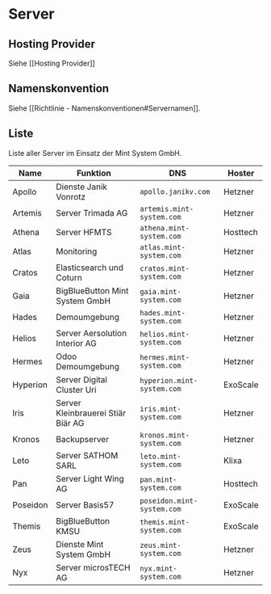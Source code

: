 # Server

## Hosting Provider

Siehe [[Hosting Provider]]

## Namenskonvention

Siehe [[Richtlinie - Namenskonventionen#Servernamen]].

## Liste

Liste aller Server im Einsatz der Mint System GmbH.

| Name     | Funktion                           | DNS                        | Hoster   |
| -------- | ---------------------------------- | -------------------------- | -------- |
| Apollo   | Dienste Janik Vonrotz              | `apollo.janikv.com`        | Hetzner  |
| Artemis  | Server Trimada AG                  | `artemis.mint-system.com`  | Hetzner  |
| Athena   | Server HFMTS                       | `athena.mint-system.com`   | Hosttech |
| Atlas    | Monitoring                         | `atlas.mint-system.com`    | Hetzner  |
| Cratos   | Elasticsearch und Coturn           | `cratos.mint-system.com`   | Hetzner  |
| Gaia     | BigBlueButton Mint System GmbH     | `gaia.mint-system.com`     | Hetzner  |
| Hades    | Demoumgebung                       | `hades.mint-system.com`    | Hetzner  |
| Helios   | Server Aersolution Interior AG     | `helios.mint-system.com`   | Hetzner  |
| Hermes   | Odoo Demoumgebung                  | `hermes.mint-system.com`   | Hetzner  |
| Hyperion | Server Digital Cluster Uri         | `hyperion.mint-system.com` | ExoScale |
| Iris     | Server Kleinbrauerei Stiär Biär AG | `iris.mint-system.com`     | Hetzner  |
| Kronos   | Backupserver                       | `kronos.mint-system.com`   | Hetzner  |
| Leto     | Server SATHOM SARL                 | `leto.mint-system.com`     | Klixa    |
| Pan      | Server Light Wing AG               | `pan.mint-system.com`      | Hosttech |
| Poseidon | Server Basis57                     | `poseidon.mint-system.com` | ExoScale |
| Themis   | BigBlueButton KMSU                 | `themis.mint-system.com`   | ExoScale |
| Zeus     | Dienste Mint System GmbH           | `zeus.mint-system.com`     | Hetzner  |
| Nyx      | Server microsTECH AG               | `nyx.mint-system.com`      | Hetzner  |
